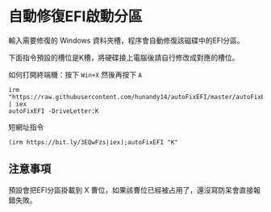 <!--
 * @Author: your name
 * @Date: 2022-01-02 19:46:35
 * @LastEditTime: 2022-01-02 20:05:04
 * @LastEditors: Please set LastEditors
 * @Description: 打开koroFileHeader查看配置 进行设置: https://github.com/OBKoro1/koro1FileHeader/wiki/%E9%85%8D%E7%BD%AE
 * @FilePath: \autoFixEFI\README.md
-->
自動修復EFI啟動分區
===

輸入需要修復的 Windows 資料夾槽，程序會自動修復該磁碟中的EFI分區。  
  
下面指令預設的槽位是K槽，將硬碟接上電腦後請自行修改成對應的槽位。  
  
如何打開終端機：按下 `Win+X` 然後再按下 `A`   
  
```
irm "https://raw.githubusercontent.com/hunandy14/autoFixEFI/master/autoFixEFI.ps1" | iex
autoFixEFI -DriveLetter:K
```

短網址指令

```
(irm https://bit.ly/3EQwFzs|iex);autoFixEFI "K"
```

## 注意事項
預設會把EFI分區掛載到 X 曹位，如果該曹位已經被占用了，還沒寫防呆會直接報錯失敗。